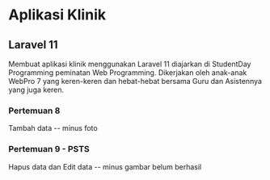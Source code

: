 # Aplikasi Klinik

## Laravel 11

Membuat aplikasi klinik menggunakan Laravel 11 diajarkan di StudentDay Programming peminatan Web Programming. Dikerjakan oleh anak-anak WebPro 7 yang keren-keren dan hebat-hebat bersama Guru dan Asistennya yang juga keren.

### Pertemuan 8
Tambah data
-- minus foto

### Pertemuan 9 - PSTS
Hapus data dan Edit data
-- minus gambar belum berhasil
